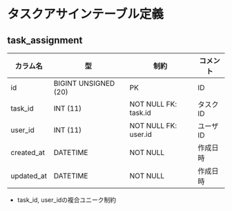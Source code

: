 # タスクアサインテーブル定義

## task_assignment
|カラム名|型|制約|コメント|
|---|---|---|---|
|id|BIGINT UNSIGNED (20)|PK|ID|
|task_id|INT (11)|NOT NULL FK: task.id|タスクID|
|user_id|INT (11)|NOT NULL FK: user.id|ユーザID|
|created_at|DATETIME|NOT NULL|作成日時|
|updated_at|DATETIME|NOT NULL|作成日時|

- task_id, user_idの複合ユニーク制約